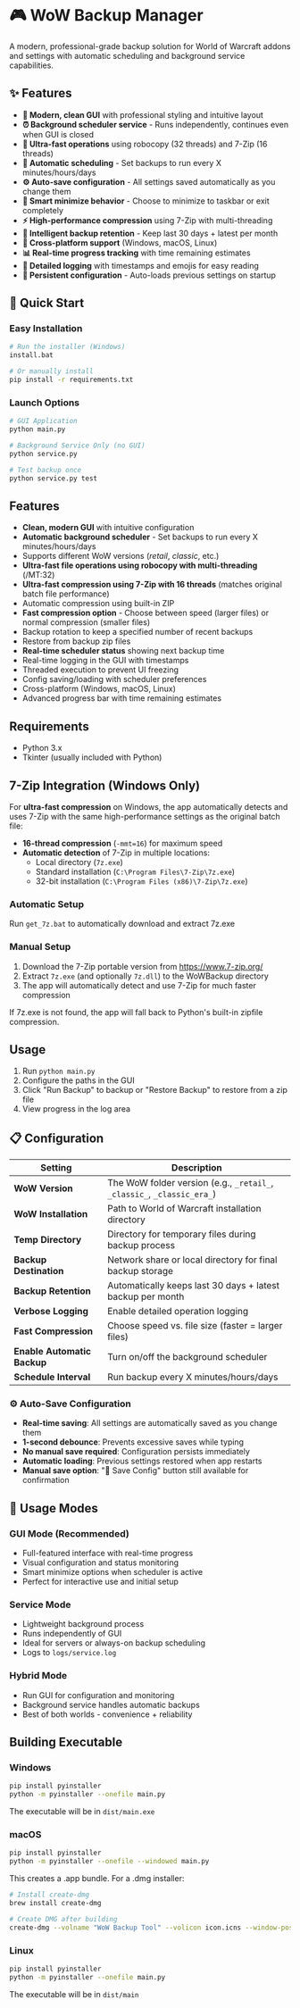# 🎮 WoW Backup Manager

A modern, professional-grade backup solution for World of Warcraft addons and settings with automatic scheduling and background service capabilities.

## ✨ Features

- **🎨 Modern, clean GUI** with professional styling and intuitive layout
- **⏰ Background scheduler service** - Runs independently, continues even when GUI is closed
- **🚀 Ultra-fast operations** using robocopy (32 threads) and 7-Zip (16 threads)
- **🔄 Automatic scheduling** - Set backups to run every X minutes/hours/days
- **⚙️ Auto-save configuration** - All settings saved automatically as you change them
- **📱 Smart minimize behavior** - Choose to minimize to taskbar or exit completely
- **⚡ High-performance compression** using 7-Zip with multi-threading
- **💾 Intelligent backup retention** - Keep last 30 days + latest per month
- **🔧 Cross-platform support** (Windows, macOS, Linux)
- **📊 Real-time progress tracking** with time remaining estimates
- **📝 Detailed logging** with timestamps and emojis for easy reading
- **🔄 Persistent configuration** - Auto-loads previous settings on startup

## 🚀 Quick Start

### Easy Installation

```bash
# Run the installer (Windows)
install.bat

# Or manually install
pip install -r requirements.txt
```

### Launch Options

```bash
# GUI Application
python main.py

# Background Service Only (no GUI)
python service.py

# Test backup once
python service.py test
```

## Features

- **Clean, modern GUI** with intuitive configuration
- **Automatic background scheduler** - Set backups to run every X minutes/hours/days
- Supports different WoW versions (_retail_, _classic_, etc.)
- **Ultra-fast file operations using robocopy with multi-threading** (/MT:32)
- **Ultra-fast compression using 7-Zip with 16 threads** (matches original batch file performance)
- Automatic compression using built-in ZIP
- **Fast compression option** - Choose between speed (larger files) or normal compression (smaller files)
- Backup rotation to keep a specified number of recent backups
- Restore from backup zip files
- **Real-time scheduler status** showing next backup time
- Real-time logging in the GUI with timestamps
- Threaded execution to prevent UI freezing
- Config saving/loading with scheduler preferences
- Cross-platform (Windows, macOS, Linux)
- Advanced progress bar with time remaining estimates

## Requirements

- Python 3.x
- Tkinter (usually included with Python)

## 7-Zip Integration (Windows Only)

For **ultra-fast compression** on Windows, the app automatically detects and uses 7-Zip with the same high-performance settings as the original batch file:

- **16-thread compression** (`-mmt=16`) for maximum speed
- **Automatic detection** of 7-Zip in multiple locations:
  - Local directory (`7z.exe`)
  - Standard installation (`C:\Program Files\7-Zip\7z.exe`)
  - 32-bit installation (`C:\Program Files (x86)\7-Zip\7z.exe`)

### Automatic Setup

Run `get_7z.bat` to automatically download and extract 7z.exe

### Manual Setup

1. Download the 7-Zip portable version from https://www.7-zip.org/
2. Extract `7z.exe` (and optionally `7z.dll`) to the WoWBackup directory
3. The app will automatically detect and use 7-Zip for much faster compression

If 7z.exe is not found, the app will fall back to Python's built-in zipfile compression.

## Usage

1. Run `python main.py`
2. Configure the paths in the GUI
3. Click "Run Backup" to backup or "Restore Backup" to restore from a zip file
4. View progress in the log area

## 📋 Configuration

| Setting                     | Description                                                             |
| --------------------------- | ----------------------------------------------------------------------- |
| **WoW Version**             | The WoW folder version (e.g., `_retail_`, `_classic_`, `_classic_era_`) |
| **WoW Installation**        | Path to World of Warcraft installation directory                        |
| **Temp Directory**          | Directory for temporary files during backup process                     |
| **Backup Destination**      | Network share or local directory for final backup storage               |
| **Backup Retention**        | Automatically keeps last 30 days + latest backup per month              |
| **Verbose Logging**         | Enable detailed operation logging                                       |
| **Fast Compression**        | Choose speed vs. file size (faster = larger files)                      |
| **Enable Automatic Backup** | Turn on/off the background scheduler                                    |
| **Schedule Interval**       | Run backup every X minutes/hours/days                                   |

### ⚙️ Auto-Save Configuration

- **Real-time saving**: All settings are automatically saved as you change them
- **1-second debounce**: Prevents excessive saves while typing
- **No manual save required**: Configuration persists immediately
- **Automatic loading**: Previous settings restored when app restarts
- **Manual save option**: "💾 Save Config" button still available for confirmation

## 🎯 Usage Modes

### GUI Mode (Recommended)

- Full-featured interface with real-time progress
- Visual configuration and status monitoring
- Smart minimize options when scheduler is active
- Perfect for interactive use and initial setup

### Service Mode

- Lightweight background process
- Runs independently of GUI
- Ideal for servers or always-on backup scheduling
- Logs to `logs/service.log`

### Hybrid Mode

- Run GUI for configuration and monitoring
- Background service handles automatic backups
- Best of both worlds - convenience + reliability

## Building Executable

### Windows

```bash
pip install pyinstaller
python -m pyinstaller --onefile main.py
```

The executable will be in `dist/main.exe`

### macOS

```bash
pip install pyinstaller
python -m pyinstaller --onefile --windowed main.py
```

This creates a .app bundle. For a .dmg installer:

```bash
# Install create-dmg
brew install create-dmg

# Create DMG after building
create-dmg --volname "WoW Backup Tool" --volicon icon.icns --window-pos 200 120 --window-size 800 400 --icon-size 100 --icon "WoW Backup Tool.app" 200 190 --hide-extension "WoW Backup Tool.app" --app-drop-link 600 185 "WoW Backup Tool.dmg" "dist/"
```

### Linux

```bash
pip install pyinstaller
python -m pyinstaller --onefile main.py
```

The executable will be in `dist/main`
